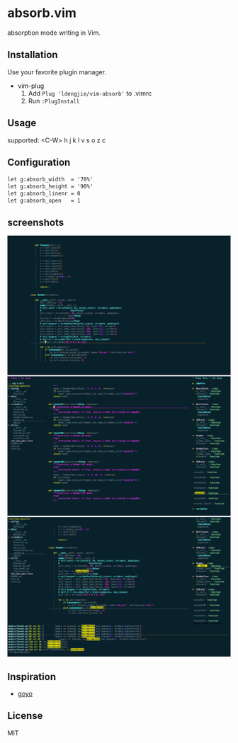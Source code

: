 absorb.vim 
=========================================================

absorption mode writing in Vim.


Installation
------------

Use your favorite plugin manager.

- vim-plug
  1. Add `Plug 'ldengjie/vim-absorb'` to .vimrc
  2. Run `:PlugInstall`

Usage
-----

 supported: \<C-W\> h j k l v s o z c

Configuration
-------------

```
let g:absorb_width  = '70%'
let g:absorb_height = '90%'
let g:absorb_linenr = 0
let g:absorb_open   = 1
```

screenshots
-------------
<img src="https://raw.githubusercontent.com/ldengjie/vim-absorb/master/doc/clean.jpg" width="600" >
<img src="https://raw.githubusercontent.com/ldengjie/vim-absorb/master/doc/with_nerdtree_tagbar.jpg" width="600" >
<img src="https://raw.githubusercontent.com/ldengjie/vim-absorb/master/doc/with_nerdtree_tagbar_ag.jpg" width="600" >

Inspiration
-----------

- [goyo](https://github.com/junegunn/goyo.vim)

License
-------

MIT


